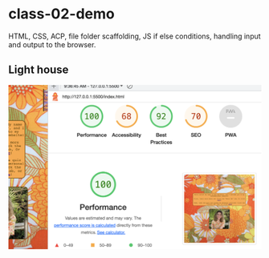 # class-02-demo

HTML, CSS, ACP, file folder scaffolding, JS if else conditions, handling input and output to the browser.



## Light house

![LightHouse](/images/lighthouse-report.png)
